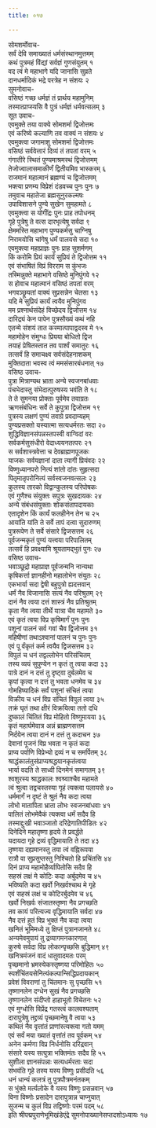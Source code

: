 ```yaml
---
title: ०१७

---
```

सोमशर्मोवाच-  
सर्वं देवि समाख्यातं धर्मसंस्थानमुत्तमम्  
कथं पुत्रमहं विंद्यां सर्वज्ञं गुणसंयुतम् १  
वद त्वं मे महाभागे यदि जानासि सुव्रते  
दानधर्मादिकं भद्रे परत्रेह न संशयः २  
सुमनोवाच-  
वसिष्ठं गच्छ धर्मज्ञं तं प्रार्थय महामुनिम्  
तस्मात्प्राप्स्यसि वै पुत्रं धर्मज्ञं धर्मवत्सलम् ३  
सूत उवाच-  
एवमुक्ते तया वाक्ये सोमशर्मा द्विजोत्तमः  
एवं करिष्ये कल्याणि तव वाक्यं न संशयः ४  
एवमुक्त्वा जगामाशु सोमशर्मा द्विजोत्तमः  
वसिष्ठं सर्ववेत्तारं दिव्यं तं तपतां वरम् ५  
गंगातीरे स्थितं पुण्यमाश्रमस्थं द्विजोत्तमम्  
तेजोज्वालासमाकीर्णं द्वितीयमिव भास्करम् ६  
राजमानं महात्मानं ब्रह्मण्यं च द्विजोत्तमम्  
भक्त्या प्रणम्य विप्रेशं दंडवच्च पुनः पुनः ७  
तमुवाच महातेजा ब्रह्मसूनुरकल्मषः  
उपाविशासने पुण्ये सुखेन सुमहामते ८  
एवमुक्त्वा स योगींद्रः पुनः प्राह तपोधनम्  
गृहे पुत्रेषु ते वत्स दारभृत्येषु सर्वदा ९  
क्षेममस्ति महाभाग पुण्यकर्मसु चाग्निषु  
निरामयोसि चांगेषु धर्मं पालयसे सदा १०  
एवमुक्त्वा महाप्राज्ञः पुनः प्राह सुशर्मणम्  
किं करोमि प्रियं कार्यं सुप्रियं ते द्विजोत्तम ११  
एवं संभाषितं विप्रं विरराम स कुंभजः  
तस्मिन्नुक्ते महाभागे वसिष्ठे मुनिपुंगवे १२  
स होवाच महात्मानं वसिष्ठं तपतां वरम्  
भगवञ्छ्रूयतां वाक्यं सुप्रसन्नेन चेतसा १३  
यदि मे सुप्रियं कार्यं त्वयैव मुनिपुंगव  
मम प्रश्नार्थसंदेहं विच्छेदय द्विजोत्तम १४  
दारिद्र्यं केन पापेन पुत्रसौख्यं कथं नहि  
एतन्मे संशयं तात कस्मात्पापाद्वदस्व मे १५  
महामोहेन संमुग्धः प्रियया बोधितो द्विज  
तयाहं प्रेषितस्तात तव पार्श्वं समातुरः १६  
तत्सर्वं हि समाचक्ष्व सर्वसंदेहनाशकम्  
मुक्तिदाता भवस्व त्वं ममसंसारबंधनात् १७  
वसिष्ठ उवाच-  
पुत्रा मित्राण्यथ भ्राता अन्ये स्वजनबांधवाः  
पंचभेदास्तु संभेदात्पुरुषस्य भवंति ते १८  
ते ते सुमनया प्रोक्ताः पूर्वमेव तवाग्रतः  
ऋणसंबंधिनः सर्वे ते कुपुत्रा द्विजोत्तम १९  
पुत्रस्य लक्षणं पुण्यं तवाग्रे प्रवदाम्यहम्  
पुण्यप्रसक्तो यस्यात्मा सत्यधर्मरतः सदा २०  
शुद्धिविज्ञानसंपन्नस्तपस्वी वाग्विदां वरः  
सर्वकर्मसुसंधीरो वेदाध्ययनतत्परः २१  
स सर्वशास्त्रवेत्ता च देवब्राह्मणपूजकः  
याजकः सर्वयज्ञानां दाता त्यागी प्रियंवदः २२  
विष्णुध्यानपरो नित्यं शांतो दांतः सुहृत्सदा  
पितृमातृपरोनित्यं सर्वस्वजनवत्सलः २३  
कुलस्य तारको विद्वान्कुलस्य परिपोषकः  
एवं गुणैश्च संयुक्तः सपुत्रः सुखदायकः २४  
अन्ये संबंधसंयुक्ताः शोकसंतापदायकाः  
एतादृशेन किं कार्यं फलहीनेन तेन च २५  
आयांति यांति ते सर्वे तापं दत्वा सुदारुणम्  
पुत्ररूपेण ते सर्वे संसारे द्विजसत्तम २६  
पूर्वजन्मकृतं पुण्यं यत्त्वया परिपालितम्  
तत्सर्वं हि प्रवक्ष्यामि श्रूयतामद्भुतं पुनः २७  
वसिष्ठ उवाच-  
भवाञ्छूद्रो महाप्राज्ञ पूर्वजन्मनि नान्यथा  
कृषिकर्त्ता ज्ञानहीनो महालोभेन संयुतः २८  
एकभार्या सदा द्वेषी बहुपुत्रो ह्यदत्तवान्  
धर्मं नैव विजानासि सत्यं नैव परिश्रुतम् २९  
दानं नैव त्वया दत्तं शास्त्रं नैव प्रतिश्रुतम्  
कृता नैव त्वया तीर्थे यात्रा चैव महामते ३०  
एवं कृतं त्वया विप्र कृषिमार्गं पुनः पुनः  
पशूनां पालनं सर्व गवां चैव द्विजोत्तम ३१  
महिषीणां तथाऽश्वानां पालनं च पुनः पुनः  
एवं पू र्वंकृतं कर्म त्वयैव द्विजसत्तम ३२  
विपुलं च धनं तद्वल्लोभेन परिसंचितम्  
तस्य व्ययं सुपुण्येन न कृतं तु त्वया कदा ३३  
पात्रे दानं न दत्तं तु दृष्ट्वा दुर्बलमेव च  
कृपां कृत्वा न दत्तं तु भवता धनमेव च ३४  
गोमहिष्यादिकं सर्वं पशूनां संचितं त्वया  
विक्रीय च धनं विप्र संचितं विपुलं त्वया ३५  
तक्रं घृतं तथा क्षीरं विक्रयित्वा ततो दधि  
दुष्कालं चिंतितं विप्र मोहितो विष्णुमायया ३६  
कृतं महार्घमेवात्र अन्नं ब्राह्मणसत्तम  
निर्दयेन त्वया दानं न दत्तं तु कदाचन ३७  
देवानां पूजनं विप्र भवता न कृतं कदा  
प्राप्य पर्वाणि विप्रेभ्यो द्रव्यं न च समर्पितम् ३८  
श्राद्धंकालंतुसंप्राप्यश्रद्धयानकृतंत्वया  
भार्या वदति ते साध्वी दिनमेनं समागतम् ३९  
श्वशुरस्य श्राद्धकालः श्वश्र्वाश्चैव महामते  
त्वं श्रुत्वा तद्वचस्तस्या गृहं त्यक्त्वा पलायसे ४०  
धर्ममार्गं न दृष्टं ते श्रुतं नैव कदा त्वया  
लोभो मातापिता भ्राता लोभः स्वजनबांधवाः ४१  
पालितं लोभमेवैकं त्यक्त्वा धर्मं सदैव हि  
तस्माद्दुःखी भवाञ्जातो दरिद्रेणातिपीडितः ४२  
दिनेदिने महातृष्णा हृदये ते प्रवर्द्धते  
यदायदा गृहे द्रव्यं वृद्धिमायाति ते तदा ४३  
तृष्णया दह्यमानस्तु तया त्वं वह्निरूपया  
रात्रौ वा सुप्रसुप्तस्तु निश्चितो हि प्रचिंतसि ४४  
दिनं प्राप्य महामोहैर्व्यापितोसि सदैव हि  
सहस्रं लक्षं मे कोटिः कदा अर्बुदमेव च ४५  
भविष्यति कदा खर्वो निखर्वश्चाथ मे गृहे  
एवं सहस्रं लक्षं च कोटिरर्बुदमेव च ४६  
खर्वो निखर्वः संजातस्तृष्णा नैव प्रगच्छति  
तव कायं परित्यज्य वृद्धिमायाति सर्वदा ४७  
नैव दत्तं हुतं विप्र भुक्तं नैव कदा त्वया  
खनितं भूमिमध्ये तु क्षिप्तं पुत्रानजानते ४८  
अन्यमेवमुपायं तु द्रव्यागमनकारणात्  
कुरुषे सर्वदा विप्र लोकान्पृच्छसि बुद्धिमान् ४९  
खनित्रमंजनं वादं धातुवादमतः परम्  
पृच्छमानो भ्रमस्येकस्तृष्णया परिमोहितः ५०  
स्पर्शंचिंतयसेनित्यंकल्पान्सिद्धिप्रदायकान्  
प्रवेशं विवराणां तु चिंतमानः सु पृच्छसि ५१  
तृष्णानलेन दग्धेन सुखं नैव प्रगच्छसि  
तृष्णानलेन संदीप्तो हाहाभूतो विचेतनः ५२  
एवं मुग्धोसि विप्रेंद्र गतस्त्वं कालवश्यताम्  
दारापुत्रेषु तद्द्रव्यं पृच्छमानेषु वै त्वया ५३  
कथितं नैव वृत्तांतं प्राणांस्त्यक्त्वा गतो यमम्  
एवं सर्वं मया ख्यातं वृत्तांतं तव पूर्वकम् ५४  
अनेन कर्मणा विप्र निर्धनोसि दरिद्रवान्  
संसारे यस्य सत्पुत्रा भक्तिमंतः सदैव हि ५५  
सुशीला ज्ञानसंपन्नाः सत्यधर्मरताः सदा  
संभवंति गृहे तस्य यस्य विष्णुः प्रसीदति ५६  
धनं धान्यं कलत्रं तु पुत्रपौत्रमनंतकम्  
स भुंक्ते मर्त्यलोके वै यस्य विष्णुः प्रसन्नवान् ५७  
विना विष्णोः प्रसादेन दारापुत्रान्न चाप्नुयात्  
सुजन्म च कुलं विप्र तद्विष्णोः परमं पदम् ५८  
 इति श्रीपद्मपुराणेभूमिखंडेएंद्रे सुमनोपाख्यानेसप्तदशोऽध्यायः १७